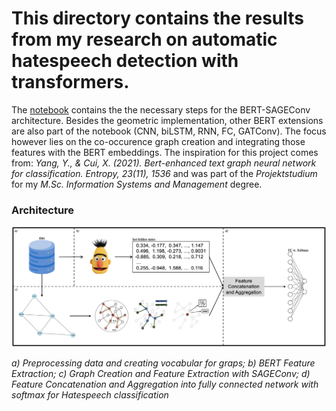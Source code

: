 # This directory contains the results from my research on automatic hatespeech detection with transformers.
The [notebook](https://github.com/fylexx/Projects/blob/main/Hatespeech/BERT_SAGEConv.ipynb) contains the the necessary steps for the BERT-SAGEConv architecture. Besides the geometric implementation, other BERT extensions are also part of the notebook (CNN, biLSTM, RNN, FC, GATConv). The focus however lies on the co-occurence graph creation and integrating those features with the BERT embeddings. The inspiration for this project comes from: *Yang, Y., & Cui, X. (2021). Bert-enhanced text graph neural network for classification. Entropy, 23(11), 1536* and was part of the *Projektstudium* for my *M.Sc. Information Systems and Management* degree.

### Architecture
![BERT SAGEConv Architecture](https://github.com/fylexx/Projects/blob/main/Hatespeech/BERT-SAGEConv_Architecture.png)

*a) Preprocessing data and creating vocabular for graps; b) BERT Feature Extraction; c) Graph Creation and Feature Extraction with SAGEConv; d) Feature Concatenation and Aggregation into fully connected network with softmax for Hatespeech classification*
